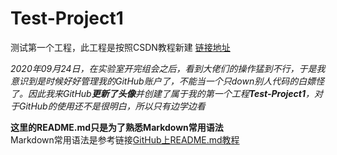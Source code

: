 # Test-Project1
测试第一个工程，此工程是按照CSDN教程新建 [链接地址](https://blog.csdn.net/tichimi3375/article/details/79844514?utm_medium=distribute.pc_relevant.none-task-blog-BlogCommendFromMachineLearnPai2-2.channel_param&depth_1-utm_source=distribute.pc_relevant.none-task-blog-BlogCommendFromMachineLearnPai2-2.channel_param)

*2020年09月24日，在实验室开完组会之后，看到大佬们的操作猛到不行，于是我意识到是时候好好管理我的GitHub账户了，不能当一个只down别人代码的白嫖怪了。因此我来GitHub**更新了头像**并创建了属于我的第一个工程**Test-Project1**，对于GitHub的使用还不是很明白，所以只有边学边看*

**这里的README.md只是为了熟悉Markdown常用语法**<br>
Markdown常用语法是参考链接[GitHub上README.md教程](https://blog.csdn.net/a15920804969/article/details/80460537)
